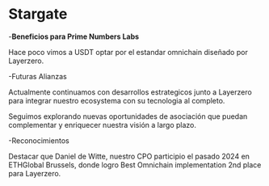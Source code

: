# Stargate

-**Beneficios para Prime Numbers Labs**







Hace poco vimos a USDT optar por el estandar omnichain diseñado por Layerzero.

-Futuras Alianzas

Actualmente continuamos con desarrollos estrategicos junto a Layerzero para integrar nuestro ecosystema con su tecnologia al completo.

Seguimos explorando nuevas oportunidades de asociación que puedan complementar y enriquecer nuestra visión a largo plazo.

-Reconocimientos

Destacar que Daniel de Witte, nuestro CPO participio el pasado 2024 en ETHGlobal Brussels, donde logro Best Omnichain implementation 2nd place para Layerzero.

